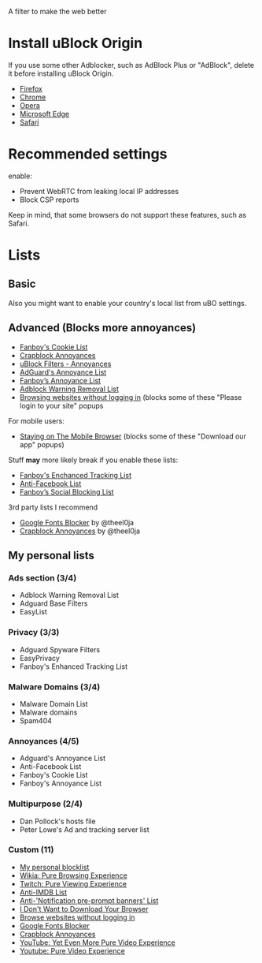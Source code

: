 A filter to make the web better

# Install uBlock Origin

If you use some other Adblocker, such as AdBlock Plus or "AdBlock", delete it before installing uBlock Origin.

* [Firefox](https://addons.mozilla.org/en-US/firefox/addon/ublock-origin/)
* [Chrome](https://chrome.google.com/webstore/detail/ublock-origin/cjpalhdlnbpafiamejdnhcphjbkeiagm)
* [Opera](https://addons.opera.com/en/extensions/details/ublock/)
* [Microsoft Edge](https://www.microsoft.com/en-us/p/ublock-origin/9nblggh444l4?activetab=pivot%3Aoverviewtab)
* [Safari](https://safari-extensions.apple.com/details/?id=com.el1t.uBlock-3NU33NW2M3)

# Recommended settings

enable:

* Prevent WebRTC from leaking local IP addresses
* Block CSP reports

Keep in mind, that some browsers do not support these features, such as Safari.

# Lists

## Basic

Also you might want to enable your country's local list from uBO settings.

## Advanced (Blocks more annoyances)

* <a href="https://subscribe.adblockplus.org/?location=https://secure.fanboy.co.nz/fanboy-cookiemonster.txt&title=Fanboy's Cookie List">Fanboy's Cookie List</a>
* <a href="https://subscribe.adblockplus.org/?location=https://crapblock.theel0ja.info/crapblock-annoyances.txt?src=uborec-advanced&title=CrapBlock Annoyances&requiresLocation=https://crapblock.theel0ja.info/crapblock-annoyances.txt?src=uborec-advanced">Crapblock Annoyances</a>
* <a href="https://subscribe.adblockplus.org/?location=https://raw.githubusercontent.com/uBlockOrigin/uAssets/master/filters/annoyances.txt&title=uBlock filters – Annoyances">uBlock Filters - Annoyances</a>
* <a href="https://subscribe.adblockplus.org/?location=https://filters.adtidy.org/extension/ublock/filters/14.txt&title=AdGuard's Annoyance List">AdGuard's Annoyance List</a>
* <a href="https://subscribe.adblockplus.org/?location=https://fanboy.co.nz/fanboy-annoyance.txt&title=Fanboy’s Annoyance List">Fanboy’s Annoyance List</a>
* <a href="https://subscribe.adblockplus.org/?location=https://easylist-downloads.adblockplus.org/antiadblockfilters.txt&title=Adblock Warning Removal List">Adblock Warning Removal List</a>
* <a href="https://subscribe.adblockplus.org/?location=https://raw.githubusercontent.com/DandelionSprout/adfilt/master/BrowseWebsitesWithoutLoggingIn.txt&title=Browse%20websites%20without%20logging%20in">Browsing websites without logging in</a> (blocks some of these "Please login to your site" popups

For mobile users:

* <a href="https://subscribe.adblockplus.org/?location=https%3A%2F%2Fraw.githubusercontent.com%2FDandelionSprout%2Fadfilt%2Fmaster%2Fstayingonbrowser%2FStaying%2520On%2520The%2520Phone%2520Browser&title=Staying%20On%20The%20Phone%20Browser">Staying on The Mobile Browser</a> (blocks some of these "Download our app" popups)

Stuff __may__ more likely break if you enable these lists:

* <a href="https://subscribe.adblockplus.org/?location=https://www.fanboy.co.nz/enhancedstats.txt&title=Fanboy's Enchanced Tracking List">Fanboy's Enchanced Tracking List</a>
* <a href="https://subscribe.adblockplus.org/?location=https://fanboy.co.nz/fanboy-antifacebook.txt&title=Anti-Facebook List">Anti-Facebook List</a>
* <a href="https://subscribe.adblockplus.org/?location=https://fanboy.co.nz/fanboy-social.txt&title=Anti-Facebook List">Fanboy’s Social Blocking List</a>

3rd party lists I recommend

* <a href="https://subscribe.adblockplus.org/?location=https://raw.githubusercontent.com/theel0ja/CrapBlock/master/block-googlefonts.txt&title=Google Fonts Blocker">Google Fonts Blocker</a> by @theel0ja
* <a href="https://subscribe.adblockplus.org/?location=https://raw.githubusercontent.com/theel0ja/CrapBlock/master/crapblock-annoyances.txt&title=Crapblock Annoyances">Crapblock Annoyances</a> by @theel0ja

## My personal lists

### Ads section (3/4)
* Adblock Warning Removal List
* Adguard Base Filters
* EasyList

### Privacy (3/3)
* Adguard Spyware Filters
* EasyPrivacy
* Fanboy's Enhanced Tracking List

### Malware Domains (3/4)
* Malware Domain List
* Malware domains
* Spam404

### Annoyances (4/5)
* Adguard's Annoyance List
* Anti-Facebook List
* Fanboy's Cookie List
* Fanboy's Annoyance List

### Multipurpose (2/4)
* Dan Pollock's hosts file
* Peter Lowe's Ad and tracking server list

### Custom (11)
* <a href="https://subscribe.adblockplus.org/?location=https://lushka.al/blocklist/personal.txt&title=Remove Annoyances">My personal blocklist</a>
* <a href="https://subscribe.adblockplus.org/?location=https://raw.githubusercontent.com/DandelionSprout/adfilt/master/WikiaPureBrowsingExperience.txt">Wikia: Pure Browsing Experience</a>
* <a href="https://subscribe.adblockplus.org/?location=https://raw.githubusercontent.com/DandelionSprout/adfilt/master/TwitchPureViewingExperience.txt">Twitch: Pure Viewing Experience</a>
* <a href="https://subscribe.adblockplus.org/?location=https://raw.githubusercontent.com/DandelionSprout/adfilt/master/Anti-IMDB%20List.txt">Anti-IMDB List</a>
* <a href="https://subscribe.adblockplus.org/?location=https://raw.githubusercontent.com/DandelionSprout/adfilt/master/Anti-'Notification%20pre-prompt%20banners'%20List.txt">Anti-'Notification pre-prompt banners' List</a>
* <a href="https://subscribe.adblockplus.org/?location=https://raw.githubusercontent.com/DandelionSprout/adfilt/master/I%20Don't%20Want%20to%20Download%20Your%20Browser.txt">I Don't Want to Download Your Browser</a>
* <a href="https://subscribe.adblockplus.org/?location=https://raw.githubusercontent.com/DandelionSprout/adfilt/master/BrowseWebsitesWithoutLoggingIn.txt">Browse websites without logging in</a>
* <a href="https://subscribe.adblockplus.org/?location=https://raw.githubusercontent.com/theel0ja/CrapBlock/master/block-googlefonts.txt">Google Fonts Blocker</a>
* <a href="https://subscribe.adblockplus.org/?location=https://raw.githubusercontent.com/theel0ja/CrapBlock/master/crapblock-annoyances.txt">Crapblock Annoyances</a>
* <a href="https://subscribe.adblockplus.org/?location=https://raw.githubusercontent.com/DandelionSprout/adfilt/master/YouTubeYetEvenMorePureVideoExperience.txt">YouTube: Yet Even More Pure Video Experience</a>
* <a href="https://subscribe.adblockplus.org/?location=https://easylist-downloads.adblockplus.org/yt_annoyances_full.txt">Youtube: Pure Video Experience</a>

